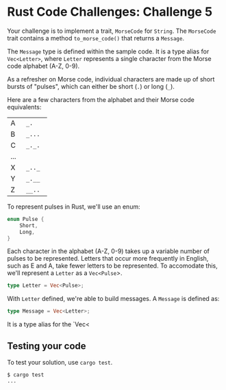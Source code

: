 # Rust Code Challenges: Challenge 5

Your challenge is to implement a trait, `MorseCode` for `String`.
The `MorseCode` trait contains a method `to_morse_code()` that 
returns a `Message`.

The `Message` type is defined within the sample code. It is a
type alias for `Vec<Letter>`, where `Letter` represents a single
character from the Morse code alphabet (A-Z, 0-9).

As a refresher on Morse code, individual characters are made up 
of short bursts of "pulses", which can either be short (`.`) or 
long (`_`).

Here are a few characters from the alphabet and their Morse code
equivalents:

<table>
  <tr><td>A</td><td><code> _. </code></td></tr>
  <tr><td>B</td><td><code> _... </code></td></tr>
  <tr><td>C</td><td><code> _._. </code></td></tr>
  <tr><td colspan=2>...</td></tr>
  <tr><td>X</td><td><code> _.._ </code></td></tr>
  <tr><td>Y</td><td><code> _.__ </code></td></tr>
  <tr><td>Z</td><td><code> __.. </code></td></tr>
</table>

To represent pulses in Rust, we'll use an enum:

```rust
enum Pulse {
    Short,
    Long,
}
```

Each character in the alphabet (A-Z, 0-9) takes up a variable number
of pulses to be represented. Letters that occur more frequently in
English, such as E and A, take fewer letters to be represented. To
accomodate this, we'll represent a `Letter` as a `Vec<Pulse`>.

```rust
type Letter = Vec<Pulse>;
```

With `Letter` defined, we're able to build messages. A `Message` is
defined as:

```rust
type Message = Vec<Letter>;
```

It is a 
type alias for the `Vec<

## Testing your code

To test your solution, use `cargo test`.

```console
$ cargo test
...
```
